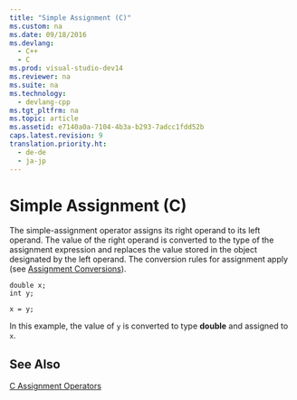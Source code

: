 ```yaml
---
title: "Simple Assignment (C)"
ms.custom: na
ms.date: 09/18/2016
ms.devlang: 
  - C++
  - C
ms.prod: visual-studio-dev14
ms.reviewer: na
ms.suite: na
ms.technology: 
  - devlang-cpp
ms.tgt_pltfrm: na
ms.topic: article
ms.assetid: e7140a0a-7104-4b3a-b293-7adcc1fdd52b
caps.latest.revision: 9
translation.priority.ht: 
  - de-de
  - ja-jp
---
```

# Simple Assignment (C)
The simple-assignment operator assigns its right operand to its left operand. The value of the right operand is converted to the type of the assignment expression and replaces the value stored in the object designated by the left operand. The conversion rules for assignment apply (see [Assignment Conversions](../vs140/Assignment-Conversions.md)).  
  
```  
double x;  
int y;  
  
x = y;  
```  
  
 In this example, the value of `y` is converted to type **double** and assigned to `x`.  
  
## See Also  
 [C Assignment Operators](../vs140/C-Assignment-Operators.md)